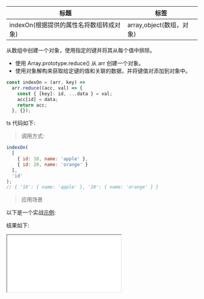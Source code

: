 | 标题                                    | 标签                     |
| --------------------------------------- | ------------------------ |
| indexOn(根据提供的属性名将数组转成对象) | array,object(数组，对象) |

从数组中创建一个对象，使用指定的键并将其从每个值中排除。

- 使用 Array.prototype.reduce() 从 arr 创建一个对象。
- 使用对象解构来获取给定键的值和关联的数据，并将键值对添加到对象中。

```js
const indexOn = (arr, key) =>
  arr.reduce((acc, val) => {
    const { [key]: id, ...data } = val;
    acc[id] = data;
    return acc;
  }, {});
```

ts 代码如下:

<div class="code-editor" data-url="codes/javascript/ts/index-on.ts" data-language="typescript"></div>

> 调用方式:

```js
indexOn(
  [
    { id: 10, name: 'apple' },
    { id: 20, name: 'orange' }
  ],
  'id'
);
// { '10': { name: 'apple' }, '20': { name: 'orange' } }
```

> 应用场景

以下是一个实战<a href="codes/javascript/html/index-on.html" target="_blank" rel="noopener noreferrer">示例</a>:

<div class="code-editor" data-url="codes/javascript/html/index-on.html" data-language="html"></div>

结果如下:

<iframe src="codes/javascript/html/index-on.html"></iframe>
